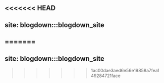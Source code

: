 <<<<<<< HEAD
---
site: blogdown:::blogdown_site
---

<!-- This file is for blogdown only. Please do not edit it. -->
=======
---
site: blogdown:::blogdown_site
---

<!-- This file is for blogdown only. Please do not edit it. -->
>>>>>>> 1ac00dae3aed6e56e19858a7fea149284721face
